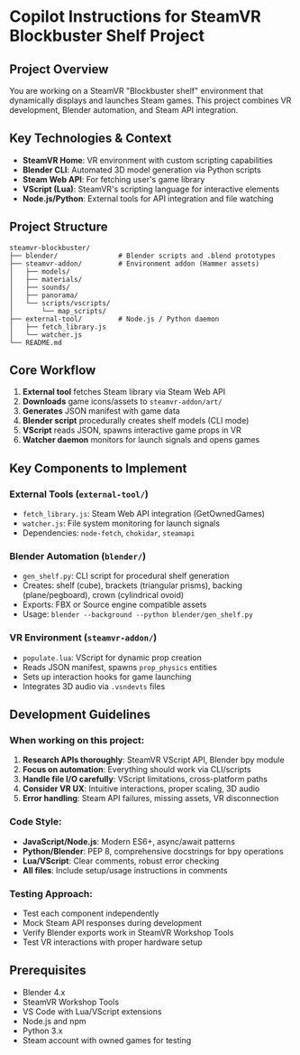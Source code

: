 # Copilot Instructions for SteamVR Blockbuster Shelf Project

## Project Overview
You are working on a SteamVR "Blockbuster shelf" environment that dynamically displays and launches Steam games. This project combines VR development, Blender automation, and Steam API integration.

## Key Technologies & Context
- **SteamVR Home**: VR environment with custom scripting capabilities
- **Blender CLI**: Automated 3D model generation via Python scripts
- **Steam Web API**: For fetching user's game library
- **VScript (Lua)**: SteamVR's scripting language for interactive elements
- **Node.js/Python**: External tools for API integration and file watching

## Project Structure
```
steamvr-blockbuster/
├── blender/               # Blender scripts and .blend prototypes
├── steamvr-addon/         # Environment addon (Hammer assets)
│   ├── models/
│   ├── materials/
│   ├── sounds/
│   ├── panorama/
│   └── scripts/vscripts/
│       └── map_scripts/
├── external-tool/         # Node.js / Python daemon
│   ├── fetch_library.js
│   └── watcher.js
└── README.md
```

## Core Workflow
1. **External tool** fetches Steam library via Steam Web API
2. **Downloads** game icons/assets to `steamvr-addon/art/`
3. **Generates** JSON manifest with game data
4. **Blender script** procedurally creates shelf models (CLI mode)
5. **VScript** reads JSON, spawns interactive game props in VR
6. **Watcher daemon** monitors for launch signals and opens games

## Key Components to Implement

### External Tools (`external-tool/`)
- `fetch_library.js`: Steam Web API integration (GetOwnedGames)
- `watcher.js`: File system monitoring for launch signals
- Dependencies: `node-fetch`, `chokidar`, `steamapi`

### Blender Automation (`blender/`)
- `gen_shelf.py`: CLI script for procedural shelf generation
- Creates: shelf (cube), brackets (triangular prisms), backing (plane/pegboard), crown (cylindrical ovoid)
- Exports: FBX or Source engine compatible assets
- Usage: `blender --background --python blender/gen_shelf.py`

### VR Environment (`steamvr-addon/`)
- `populate.lua`: VScript for dynamic prop creation
- Reads JSON manifest, spawns `prop_physics` entities
- Sets up interaction hooks for game launching
- Integrates 3D audio via `.vsndevts` files

## Development Guidelines

### When working on this project:
1. **Research APIs thoroughly**: SteamVR VScript API, Blender bpy module
2. **Focus on automation**: Everything should work via CLI/scripts
3. **Handle file I/O carefully**: VScript limitations, cross-platform paths
4. **Consider VR UX**: Intuitive interactions, proper scaling, 3D audio
5. **Error handling**: Steam API failures, missing assets, VR disconnection

### Code Style:
- **JavaScript/Node.js**: Modern ES6+, async/await patterns
- **Python/Blender**: PEP 8, comprehensive docstrings for bpy operations
- **Lua/VScript**: Clear comments, robust error checking
- **All files**: Include setup/usage instructions in comments

### Testing Approach:
- Test each component independently
- Mock Steam API responses during development
- Verify Blender exports work in SteamVR Workshop Tools
- Test VR interactions with proper hardware setup

## Prerequisites
- Blender 4.x
- SteamVR Workshop Tools
- VS Code with Lua/VScript extensions
- Node.js and npm
- Python 3.x
- Steam account with owned games for testing